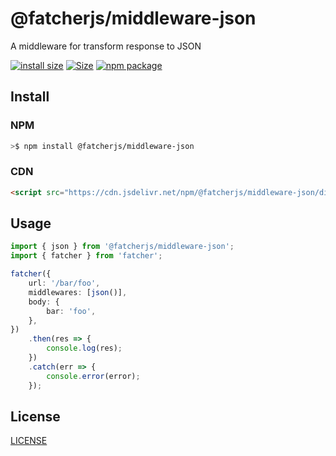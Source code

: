 # @fatcherjs/middleware-json

A middleware for transform response to JSON

[![install size](https://packagephobia.com/badge?p=@fatcherjs/middleware-json)](https://packagephobia.com/result?p=@fatcherjs/middleware-json)
<a href="https://unpkg.com/@fatcherjs/middleware-json"><img alt="Size" src="https://img.badgesize.io/https://unpkg.com/@fatcherjs/middleware-json"></a>
<a href="https://npmjs.com/package/@fatcherjs/middleware-json"><img src="https://img.shields.io/npm/v/@fatcherjs/middleware-json.svg" alt="npm package"></a>

## Install

### NPM

```bash
>$ npm install @fatcherjs/middleware-json
```

### CDN

```html
<script src="https://cdn.jsdelivr.net/npm/@fatcherjs/middleware-json/dist/json.min.js"></script>
```

## Usage

```ts
import { json } from '@fatcherjs/middleware-json';
import { fatcher } from 'fatcher';

fatcher({
    url: '/bar/foo',
    middlewares: [json()],
    body: {
        bar: 'foo',
    },
})
    .then(res => {
        console.log(res);
    })
    .catch(err => {
        console.error(error);
    });
```

## License

[LICENSE](https://github.com/fanhaoyuan/fatcher/blob/master/LICENSE)

